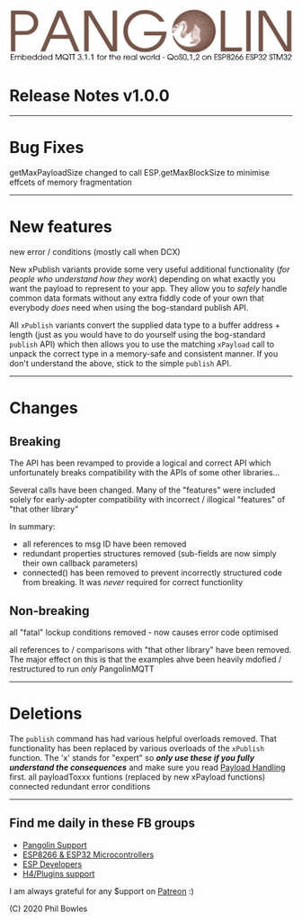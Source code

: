 ![plainhdr](../assets/pangoplain.jpg)
# Release Notes v1.0.0

---
# Bug Fixes

getMaxPayloadSize changed to call ESP.getMaxBlockSize to minimise effcets of memory fragmentation

---

# New features

new error / conditions (mostly call when DCX)

New xPublish variants provide some very useful additional functionality (*for people who understand how they work*) depending on what exactly you want the payload to represent to your app. They allow you to *safely* handle common data formats without any extra fiddly code of your own that everybody *does* need when using the bog-standard publish API.

All `xPublish` variants convert the supplied data type to a buffer address + length (just as you would have to do yourself using the bog-standard `publish` API) which then allows you to use the matching `xPayload` call to unpack the correct type in a memory-safe and consistent manner. If you don't understand the above, stick to the simple `publish` API.

---

# Changes

## Breaking

The API has been revamped to provide a logical and correct API which unfortunately breaks compatibility with the APIs of some other libraries...

Several calls have been changed. Many of the "features" were included solely for early-adopter compatibility with incorrect / illogical "features" of "that other library"

In summary:

* all references to msg ID have been removed
* redundant properties structures removed (sub-fields are now simply their own callback parameters)
* connected() has been removed to prevent incorrectly structured code from breaking. It was *never* required for correct functionlity

## Non-breaking

all "fatal" lockup conditions removed - now causes error
code optimised

all references to / comparisons with "that other library" have been removed. The major effect on this is that the examples ahve been heavily mdofied / restructured to run *only* PangolinMQTT

---

# Deletions

The `publish` command has had various helpful overloads removed. That functionality has been replaced by various overloads of the `xPublish` function.
The 'x' stands for "expert" so **_only use these if you fully understand the consequences_** and make sure you read [Payload Handling](pl.md) first.
all payloadToxxx funtions (replaced by new xPayload functions)
connected
redundant error conditions

---

## Find me daily in these FB groups

* [Pangolin Support](https://www.facebook.com/groups/pangolinmqtt/)
* [ESP8266 & ESP32 Microcontrollers](https://www.facebook.com/groups/2125820374390340/)
* [ESP Developers](https://www.facebook.com/groups/ESP8266/)
* [H4/Plugins support](https://www.facebook.com/groups/h4plugins)

I am always grateful for any $upport on [Patreon](https://www.patreon.com/esparto) :)


(C) 2020 Phil Bowles
